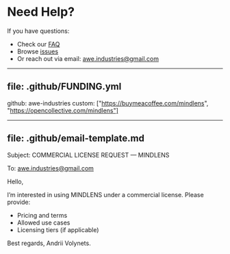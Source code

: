 # Need Help?

If you have questions:
- Check our [FAQ](../docs/FAQ/developers.md)
- Browse [issues](https://github.com/your-org/mindlens/issues)
- Or reach out via email: awe.industries@gmail.com

---
file: .github/FUNDING.yml
---
github: awe-industries
custom: ["https://buymeacoffee.com/mindlens", "https://opencollective.com/mindlens"]

---
file: .github/email-template.md
---
Subject: COMMERCIAL LICENSE REQUEST — MINDLENS

To: awe.industries@gmail.com

Hello,

I’m interested in using MINDLENS under a commercial license. Please provide:
- Pricing and terms
- Allowed use cases
- Licensing tiers (if applicable)

Best regards,
Andrii Volynets.
